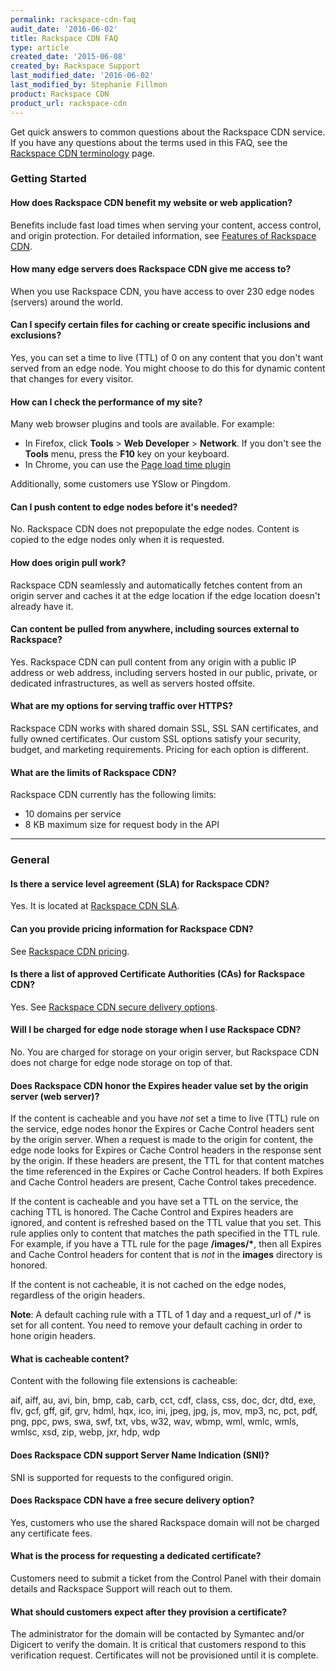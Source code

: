 ```yaml
---
permalink: rackspace-cdn-faq
audit_date: '2016-06-02'
title: Rackspace CDN FAQ
type: article
created_date: '2015-06-08'
created_by: Rackspace Support
last_modified_date: '2016-06-02'
last_modified_by: Stephanie Fillmon
product: Rackspace CDN
product_url: rackspace-cdn
---
```


Get quick answers to common questions about the Rackspace CDN service.
If you have any questions about the terms used in this FAQ, see the
[Rackspace CDN
terminology](https://docs-ospc.rackspace.com/support/how-to/rackspace-cdn/rackspace-cdn-terminology)
page.

### Getting Started

#### How does Rackspace CDN benefit my website or web application?

Benefits include fast load times when serving your content, access
control, and origin protection. For detailed information, see [Features
of Rackspace
CDN](https://docs-ospc.rackspace.com/support/how-to/rackspace-cdn/features-of-rackspace-cdn).

#### How many edge servers does Rackspace CDN give me access to?

When you use Rackspace CDN, you have access to over 230 edge nodes
(servers) around the world.

#### Can I specify certain files for caching or create specific inclusions and exclusions?

Yes, you can set a time to live (TTL) of 0 on any content that you don't
want served from an edge node. You might choose to do this for dynamic
content that changes for every visitor.

#### How can I check the performance of my site?

Many web browser plugins and tools are available. For example:

-   In Firefox, click **Tools** &gt; **Web Developer** &gt;
    **Network**.
    If you don't see the **Tools** menu, press the **F10** key on
    your keyboard.
-   In Chrome, you can use the [Page load time
    plugin](https://chrome.google.com/webstore/detail/page-load-time/fploionmjgeclbkemipmkogoaohcdbig?hl=en)

Additionally, some customers use YSlow or Pingdom.

#### Can I push content to edge nodes before it's needed?

No. Rackspace CDN does not prepopulate the edge nodes. Content is copied
to the edge nodes only when it is requested.

#### How does origin pull work?

Rackspace CDN seamlessly and automatically fetches content from an
origin server and caches it at the edge location if the edge location
doesn't already have it.

#### Can content be pulled from anywhere, including sources external to Rackspace?

Yes. Rackspace CDN can pull content from any origin with a public IP
address or web address, including servers hosted in our public, private,
or dedicated infrastructures, as well as servers hosted offsite.

#### What are my options for serving traffic over HTTPS?

Rackspace CDN works with shared domain SSL, SSL SAN certificates, and
fully owned certificates. Our custom SSL options satisfy your security,
budget, and marketing requirements. Pricing for each option is
different.

#### What are the limits of Rackspace CDN?

Rackspace CDN currently has the following limits:

-   10 domains per service
-   8 KB maximum size for request body in the API

------------------------------------------------------------------------

### General

#### Is there a service level agreement (SLA) for Rackspace CDN?

Yes. It is located at [Rackspace CDN
SLA](https://www.rackspace.com/information/legal/service-level-guarantee-rackspace-cdn).

#### Can you provide pricing information for Rackspace CDN?

See [Rackspace CDN
pricing](https://www.rackspace.com/cloud/cdn-content-delivery-network).

#### Is there a list of approved Certificate Authorities (CAs) for Rackspace CDN?

Yes. See [Rackspace CDN secure delivery
options](https://docs-ospc.rackspace.com/support/how-to/rackspace-cdn/rackspace-cdn-secure-delivery-options#Secure%2520origin).

#### Will I be charged for edge node storage when I use Rackspace CDN?

No. You are charged for storage on your origin server, but Rackspace CDN
does not charge for edge node storage on top of that.

#### Does Rackspace CDN honor the Expires header value set by the origin server (web server)?

If the content is cacheable and you have *not* set a time to live (TTL)
rule on the service, edge nodes honor the Expires or Cache Control
headers sent by the origin server. When a request is made to the origin
for content, the edge node looks for Expires or Cache Control headers in
the response sent by the origin. If these headers are present, the TTL
for that content matches the time referenced in the Expires or Cache
Control headers. If both Expires and Cache Control headers are present,
Cache Control takes precedence.

If the content is cacheable and you have set a TTL on the service, the
caching TTL is honored. The Cache Control and Expires headers are
ignored, and content is refreshed based on the TTL value that you set.
This rule applies only to content that matches the path specified in the
TTL rule. For example, if you have a TTL rule for the page
**/images/\***, then all Expires and Cache Control headers for content
that is *not* in the **images** directory is honored.

If the content is not cacheable, it is not cached on the edge nodes,
regardless of the origin headers.

**Note**: A default caching rule with a TTL of 1 day and a request\_url
of /\* is set for all content. You need to remove your default caching
in order to hone origin headers.

#### What is cacheable content?

Content with the following file extensions is cacheable:

aif, aiff, au, avi, bin, bmp, cab, carb, cct, cdf, class, css, doc, dcr,
dtd, exe, flv, gcf, gff, gif, grv, hdml, hqx, ico, ini, jpeg, jpg, js,
mov, mp3, nc, pct, pdf, png, ppc, pws, swa, swf, txt, vbs, w32, wav,
wbmp, wml, wmlc, wmls, wmlsc, xsd, zip, webp, jxr, hdp, wdp

#### Does Rackspace CDN support Server Name Indication (SNI)?

SNI is supported for requests to the configured origin.

#### Does Rackspace CDN have a free secure delivery option?

Yes, customers who use the shared Rackspace domain will not be charged
any certificate fees.

#### What is the process for requesting a dedicated certificate?

Customers need to submit a ticket from the Control Panel with their
domain details and Rackspace Support will reach out to them.

#### What should customers expect after they provision a certificate?

The administrator for the domain will be contacted by Symantec and/or Digicert to verify
the domain. It is critical that customers respond to this verification
request. Certificates will not be provisioned until it is complete.
